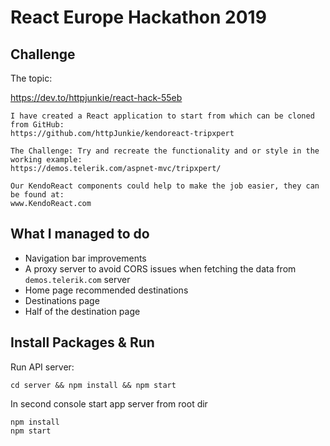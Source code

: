 # React Europe Hackathon 2019

## Challenge

The topic:

https://dev.to/httpjunkie/react-hack-55eb

    I have created a React application to start from which can be cloned from GitHub:
    https://github.com/httpJunkie/kendoreact-tripxpert
    
    The Challenge: Try and recreate the functionality and or style in the working example:
    https://demos.telerik.com/aspnet-mvc/tripxpert/
    
    Our KendoReact components could help to make the job easier, they can be found at:
    www.KendoReact.com


## What I managed to do

* Navigation bar improvements
* A proxy server to avoid CORS issues when fetching the data from `demos.telerik.com` server
* Home page recommended destinations
* Destinations page
* Half of the destination page

## Install Packages & Run 

Run API server:

    cd server && npm install && npm start

In second console start app server from root dir

    npm install
    npm start
